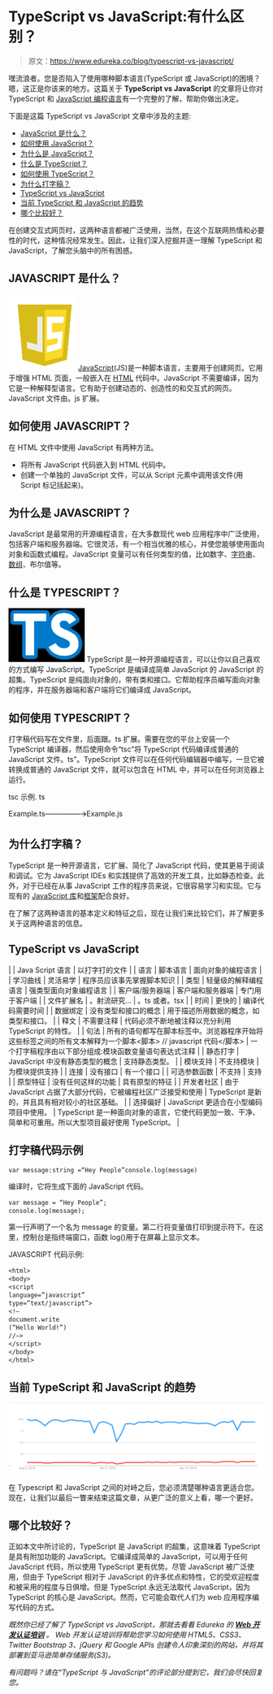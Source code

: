 # TypeScript vs JavaScript:有什么区别？

> 原文：<https://www.edureka.co/blog/typescript-vs-javascript/>

嘿流浪者。您是否陷入了使用哪种脚本语言(TypeScript 或 JavaScript)的困境？嗯，这正是你该来的地方。这篇关于 **TypeScript vs JavaScript** 的文章将让你对 TypeScript 和 [JavaScript 编程语言](https://www.edureka.co/blog/javascript-tutorial/)有一个完整的了解，帮助你做出决定。

下面是这篇 TypeScript vs JavaScript 文章中涉及的主题:

*   [JavaScript 是什么？](#whatisjavascript)
*   [如何使用 JavaScript？](#howtousejavascript)
*   [为什么是 JavaScript？](#whyjavascript)
*   [什么是 TypeScript？](#whatistypescript)
*   [如何使用 TypeScript？](#howtousetypescript)
*   [为什么打字稿？](#whytypescript)
*   [TypeScript vs JavaScript](#Typescriptvsjavascript)
*   [当前 TypeScript 和 JavaScript 的趋势](#Trend)
*   [哪个比较好？](#better)

在创建交互式网页时，这两种语言都被广泛使用，当然，在这个互联网热情和必要性的时代，这种情况经常发生。因此，让我们深入挖掘并逐一理解 TypeScript 和 JavaScript，了解您头脑中的所有困惑。

## **JAVASCRIPT 是什么？**

![Javascript - Javascript vs Typescript - Edureka ](img/e7082dba2661bc6bfce4aa16f2459bbe.png)[JavaScript](https://www.edureka.co/blog/javascript-tutorial/)(JS)是一种脚本语言，主要用于创建网页。它用于增强 HTML 页面，一般嵌入在 [HTML](https://www.edureka.co/blog/what-is-html/) 代码中。JavaScript 不需要编译，因为它是一种解释型语言。它有助于创建动态的、创造性的和交互式的网页。JavaScript 文件由。js 扩展。

## **如何使用 JAVASCRIPT？**

在 HTML 文件中使用 JavaScript 有两种方法。

*   将所有 JavaScript 代码嵌入到 HTML 代码中。
*   创建一个单独的 JavaScript 文件，可以从 Script 元素中调用该文件(用 Script 标记括起来)。

## **为什么是 JAVASCRIPT？**

JavaScript 是最常用的开源编程语言，在大多数现代 web 应用程序中广泛使用，包括客户端和服务器端。它很灵活，有一个相当优雅的核心，并使您能够使用面向对象和函数式编程。JavaScript 变量可以有任何类型的值，比如数字、[字符串](https://www.edureka.co/blog/javascript-string-functions/)、[数组](https://www.edureka.co/blog/javascript-array/)、布尔值等。

## **什么是 TYPESCRIPT？**

![TypeScript - JavaScript vs TypeScript - Edureka](img/3ee7989f96573a46fa76d6213326b0a1.png) TypeScript 是一种开源编程语言，可以让你以自己喜欢的方式编写 JavaScript。TypeScript 是编译成简单 JavaScript 的 JavaScript 的超集。TypeScript 是纯面向对象的，带有类和接口。它帮助程序员编写面向对象的程序，并在服务器端和客户端将它们编译成 JavaScript。

## **如何使用 TYPESCRIPT？**

打字稿代码写在文件里，后面跟。ts 扩展。需要在您的平台上安装一个 TypeScript 编译器，然后使用命令“tsc”将 TypeScript 代码编译成普通的 JavaScript 文件。ts”。TypeScript 文件可以在任何代码编辑器中编写，一旦它被转换成普通的 JavaScript 文件，就可以包含在 HTML 中，并可以在任何浏览器上运行。

tsc 示例. ts

Example.ts—————🡪Example.js

## **为什么打字稿？**

TypeScript 是一种开源语言，它扩展、简化了 JavaScript 代码，使其更易于阅读和调试。它为 JavaScript IDEs 和实践提供了高效的开发工具，比如静态检查。此外，对于已经在从事 JavaScript 工作的程序员来说，它很容易学习和实现。它与现有的 [JavaScript 库](https://www.edureka.co/blog/javascript-libraries/)和[框架](https://www.edureka.co/blog/top-10-javascript-frameworks/)配合良好。

在了解了这两种语言的基本定义和特征之后，现在让我们来比较它们，并了解更多关于这两种语言的信息。

## **TypeScript vs JavaScript**

|  | Java Script 语言 | 以打字打的文件 |
| 语言 | 脚本语言 | 面向对象的编程语言 |
| 学习曲线 | 灵活易学 | 程序员应该事先掌握脚本知识 |
| 类型 | 轻量级的解释编程语言 | 强类型面向对象编程语言 |
| 客户端/服务器端 | 客户端和服务器端 | 专门用于客户端 |
| 文件扩展名 | 。射流研究… | 。ts 或者。tsx |
| 时间 | 更快的 | 编译代码需要时间 |
| 数据绑定 | 没有类型和接口的概念 | 用于描述所用数据的概念，如类型和接口。 |
| 释文 | 不需要注释 | 代码必须不断地被注释以充分利用 TypeScript 的特性。 |
| 句法 | 所有的语句都写在脚本标签中。浏览器程序开始将这些标签之间的所有文本解释为一个脚本<脚本> // javascript 代码</脚本> | 一个打字稿程序由以下部分组成:模块函数变量语句表达式注释 |
| 静态打字 | JavaScript 中没有静态类型的概念 | 支持静态类型。 |
| 模块支持 | 不支持模块 | 为模块提供支持 |
| 连接 | 没有接口 | 有一个接口 |
| 可选参数函数 | 不支持 | 支持 |
| 原型特征 | 没有任何这样的功能 | 具有原型的特征 |
| 开发者社区 | 由于 JavaScript 占据了大部分代码，它被编程社区广泛接受和使用 | TypeScript 是新的，并且具有相对较小的社区基础。 |
| 选择偏好 | JavaScript 更适合在小型编码项目中使用。 | TypeScript 是一种面向对象的语言，它使代码更加一致、干净、简单和可重用。所以大型项目最好使用 TypeScript。 |

## **打字稿代码示例**

```
var message:string =“Hey People”console.log(message)

```

编译时，它将生成下面的 JavaScript 代码。

```
var message = “Hey People”;
console.log(message);

```

第一行声明了一个名为 message 的变量。第二行将变量值打印到提示符下。在这里，控制台是指终端窗口，函数 log()用于在屏幕上显示文本。

JAVASCRIPT 代码示例:

```
<html>
<body>
<script
language=”javascript”
type=”text/javascript”>
<!–
document.write
(“Hello World!”)
//–>
</script>
</body>
</html>
```

## **当前 TypeScript 和 JavaScript 的趋势**

![Javascript vs Typescript | Edureka Blogs | Edureka](img/79382fec43a0e95ab871af347d0379ee.png)

在 Typescript 和 JavaScript 之间的对峙之后，您必须清楚哪种语言更适合您。现在，让我们以最后一瞥来结束这篇文章，从更广泛的意义上看，哪一个更好。

## **哪个比较好？**

正如本文中所讨论的，TypeScript 是 JavaScript 的超集，这意味着 TypeScript 是具有附加功能的 JavaScript。它编译成简单的 JavaScript，可以用于任何 JavaScript 代码，所以使用 TypeScript 更有优势。尽管 JavaScript 被广泛使用，但由于 TypeScript 相对于 JavaScript 的许多优点和特性，它的受欢迎程度和被采用的程度与日俱增。但是 TypeScript 永远无法取代 JavaScript，因为 TypeScript 的核心是 JavaScript。然而，它可能会取代人们为 web 应用程序编写代码的方式。

*既然你已经了解了 TypeScript vs JavaScript，那就去看看 Edureka 的 **[Web 开发认证培训](https://www.edureka.co/complete-web-developer)** 。* *Web 开发认证培训将帮助您学习如何使用 HTML5、CSS3、Twitter Bootstrap 3、jQuery 和 Google APIs 创建令人印象深刻的网站，并将其部署到亚马逊简单存储服务(S3)。*

*有问题吗？请在“TypeScript 与 JavaScript”的评论部分提到它，我们会尽快回复您。*